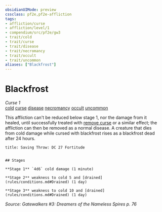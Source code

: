 ```yaml
---
obsidianUIMode: preview
cssclass: pf2e,pf2e-affliction
tags:
- affliction/curse
- affliction/level/1
- compendium/src/pf2e/gw3
- trait/cold
- trait/curse
- trait/disease
- trait/necromancy
- trait/occult
- trait/uncommon
aliases: ["Blackfrost"]
---
```

# Blackfrost
*Curse 1*  
[cold](rules/traits/cold.md "Cold Energy & Element Trait")  [curse](rules/traits/curse.md "Curse Effect Trait")  [disease](rules/traits/disease.md "Disease Effect Trait")  [necromancy](rules/traits/necromancy.md "Necromancy School Trait")  [occult](rules/traits/occult.md "Occult Tradition Trait")  [uncommon](rules/traits/uncommon.md "Uncommon Rarity Trait")  

This affliction can't be reduced below stage 1, nor the damage from it healed, until successfully treated with [remove curse](compendium/spells/remove-curse.md) or a similar effect; the affliction can then be removed as a normal disease. A creature that dies from cold damage while cursed with blackfrost rises as a blackfrost dead after 24 hours.

```ad-inline-affliction
title: Saving Throw: DC 27 Fortitude


## Stages

**Stage 1** `4d6` cold damage (1 minute)

**Stage 2** weakness to cold 5 and [drained](rules/conditions.md#Drained) (1 day)

**Stage 3** weakness to cold 10 and [drained](rules/conditions.md#Drained) (1 day)
```

*Source: Gatewalkers #3: Dreamers of the Nameless Spires p. 76*